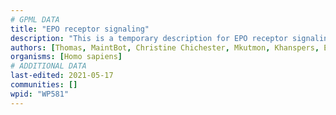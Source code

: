 ```yaml
---
# GPML DATA
title: "EPO receptor signaling"
description: "This is a temporary description for EPO receptor signaling"
authors: [Thomas, MaintBot, Christine Chichester, Mkutmon, Khanspers, Eweitz]
organisms: [Homo sapiens]
# ADDITIONAL DATA
last-edited: 2021-05-17
communities: []
wpid: "WP581"
---
```


